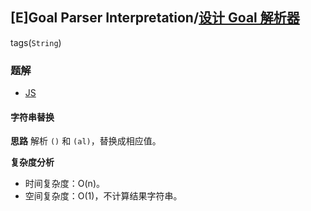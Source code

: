## [E]Goal Parser Interpretation/[设计 Goal 解析器](https://leetcode-cn.com/problems/goal-parser-interpretation/)
tags(`String`)

### 题解
+ [JS](../../js/1792/1678.js)
#### 字符串替换
**思路**
解析 `()` 和 `(al)`，替换成相应值。  

**复杂度分析**
+ 时间复杂度：O(n)。
+ 空间复杂度：O(1)，不计算结果字符串。